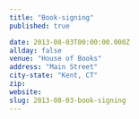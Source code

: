 ```yaml
---
title: "Book-signing"
published: true

date: 2013-08-03T00:00:00.000Z
allday: false
venue: "House of Books"
address: "Main Street"
city-state: "Kent, CT"
zip:
website:
slug: 2013-08-03-book-signing
---
```


